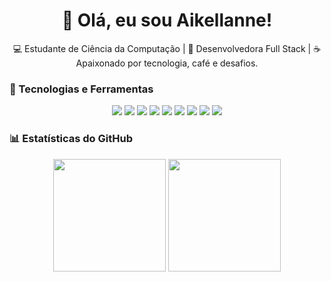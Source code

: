 <h1 align="center">👋 Olá, eu sou Aikellanne!</h1>
<p align="center">
  💻 Estudante de Ciência da Computação |
  🚀 Desenvolvedora Full Stack | 
  ☕ Apaixonado por tecnologia, café e desafios. 
</p>

### 🌟 Tecnologias e Ferramentas  
<p align="center">
  <img src="https://img.shields.io/badge/HTML5-%23E34F26?style=for-the-badge&logo=html5&logoColor=white" />
  <img src="https://img.shields.io/badge/CSS3-%231572B6?style=for-the-badge&logo=css3&logoColor=white" />
  <img src="https://img.shields.io/badge/JavaScript-%23F7DF1E?style=for-the-badge&logo=javascript&logoColor=black" />
  <img src="https://img.shields.io/badge/React-%23282C34?style=for-the-badge&logo=react&logoColor=61DAFB" />
  <img src="https://img.shields.io/badge/Figma-%23000000?style=for-the-badge&logo=figma&logoColor=white" />
  <img src="https://img.shields.io/badge/Node.js-%23339933?style=for-the-badge&logo=node.js&logoColor=white" />
  <img src="https://img.shields.io/badge/MySQL-%2300f?style=for-the-badge&logo=mysql&logoColor=white" />
  <img src="https://img.shields.io/badge/Figma-%23000000?style=for-the-badge&logo=figma&logoColor=white" />
  <img src="https://img.shields.io/badge/Java-%23F7DF1E?style=for-the-badge&logo=java&logoColor=white" />
</p>

### 📊 Estatísticas do GitHub
<p align="center">
  <img height="180em" src="https://github-readme-stats.vercel.app/api?username=aikellanne&show_icons=true&count_private=true" />
  <img height="180em" src="https://github-readme-stats.vercel.app/api/top-langs/?username=aikellanne&layout=compact&langs_count=6&count_private=true" />
</p>

